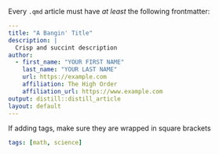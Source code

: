 Every `.qmd` article must have _at least_ the following frontmatter:
```yaml
---
title: "A Bangin' Title"
description: | 
  Crisp and succint description
author:
  - first_name: "YOUR FIRST NAME"
    last_name: "YOUR LAST NAME"
    url: https://example.com
    affiliation: The High Order
    affiliation_url: https://www.example.com
output: distill::distill_article
layout: default
---
```
If adding tags, make sure they are wrapped in square brackets
```yaml
tags: [math, science]
```